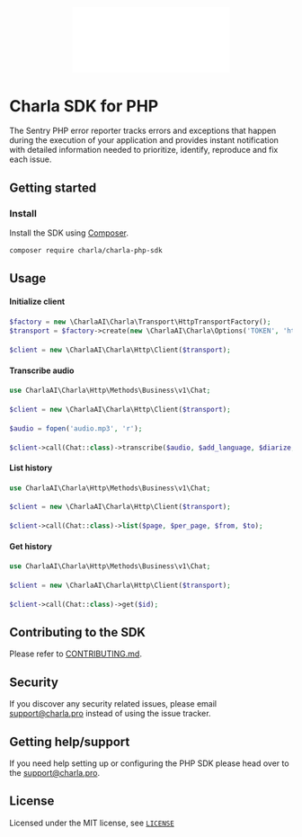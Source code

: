 <p align="center">
  <a href="https://charla.pro/?utm_source=github&utm_medium=logo" target="_blank">
    <img src="_charla/logo.png" alt="Charla" width="280">
  </a>
</p>

# Charla SDK for PHP

The Sentry PHP error reporter tracks errors and exceptions that happen during the
execution of your application and provides instant notification with detailed
information needed to prioritize, identify, reproduce and fix each issue.

## Getting started

### Install

Install the SDK using [Composer](https://getcomposer.org/).

```bash
composer require charla/charla-php-sdk
```

## Usage

#### Initialize client
```php
$factory = new \CharlaAI\Charla\Transport\HttpTransportFactory();
$transport = $factory->create(new \CharlaAI\Charla\Options('TOKEN', 'https://charla.pro'))

$client = new \CharlaAI\Charla\Http\Client($transport);
```

#### Transcribe audio
```php
use CharlaAI\Charla\Http\Methods\Business\v1\Chat;

$client = new \CharlaAI\Charla\Http\Client($transport);

$audio = fopen('audio.mp3', 'r');

$client->call(Chat::class)->transcribe($audio, $add_language, $diarize, $with_timestamp, $format);
```

#### List history
```php
use CharlaAI\Charla\Http\Methods\Business\v1\Chat;

$client = new \CharlaAI\Charla\Http\Client($transport);

$client->call(Chat::class)->list($page, $per_page, $from, $to);
```

#### Get history
```php
use CharlaAI\Charla\Http\Methods\Business\v1\Chat;

$client = new \CharlaAI\Charla\Http\Client($transport);

$client->call(Chat::class)->get($id);
```

## Contributing to the SDK

Please refer to [CONTRIBUTING.md](CONTRIBUTING.md).

## Security

If you discover any security related issues, please email [support@charla.pro](mailto:support@charla.pro) instead of using the issue tracker.

## Getting help/support

If you need help setting up or configuring the PHP SDK please head over to the [support@charla.pro](mailto:support@charla.pro).

## License

Licensed under the MIT license, see [`LICENSE`](LICENSE)
